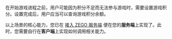 在开始游戏进程之前，用户可能因为积分不足而无法参与游戏时，需要设置游戏积分。设置完成后，用户应当可以查询游戏积分余额。

以上场景的核心能力，您已在 [接入 ZEGO 服务端](!ZegoMiniGameEngine-Implement_mini_games#3_1) 便在您的**服务端**上实现了。此时，您需要自行在**客户端**上实现如何调用相关能力。























